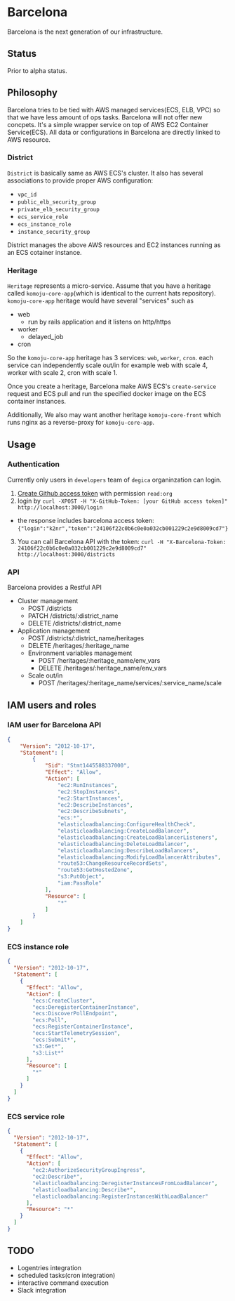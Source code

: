 # Barcelona

Barcelona is the next generation of our infrastructure.

## Status

Prior to alpha status.

## Philosophy

Barcelona tries to be tied with AWS managed services(ECS, ELB, VPC) so that we have less amount of ops tasks.
Barcelona will not offer new concpets. It's a simple wrapper service on top of AWS EC2 Container Service(ECS). All data or configurations in Barcelona are directly linked to AWS resource.

### District

`District` is basically same as AWS ECS's cluster. It also has several associations to provide proper AWS configuration:

- `vpc_id`
- `public_elb_security_group`
- `private_elb_security_group`
- `ecs_service_role`
- `ecs_instance_role`
- `instance_security_group`

District manages the above AWS resources and EC2 instances running as an ECS cotainer instance.

### Heritage

`Heritage` represents a micro-service. Assume that you have a heritage called `komoju-core-app`(which is identical to the current hats repository). `komoju-core-app` heritage would have several "services" such as

- web
  - run by rails application and it listens on http/https
- worker
  - delayed_job
- cron

So the `komoju-core-app` heritage has 3 services: `web`, `worker`, `cron`. each service can independently scale out/in for example web with scale 4, worker with scale 2, cron with scale 1.

Once you create a heritage, Barcelona make AWS ECS's `create-service` request and ECS pull and run the specified docker image on the ECS container instances.

Additionally, We also may want another heritage `komoju-core-front` which runs nginx as a reverse-proxy for `komoju-core-app`.

## Usage

### Authentication

Currently only users in `developers` team of `degica` organinzation can login.

1. [Create Github access token](https://github.com/settings/tokens) with permission `read:org`
2. login by `curl -XPOST -H "X-GitHub-Token: [your GitHub access token]" http://localhost:3000/login`
  - the response includes barcelona access token: `{"login":"k2nr","token":"24106f22c0b6c0e0a032cb001229c2e9d8009cd7"}`
3. You can call Barcelona API with the token: `curl -H "X-Barcelona-Token: 24106f22c0b6c0e0a032cb001229c2e9d8009cd7" http://localhost:3000/districts`

### API

Barcelona provides a Restful API

- Cluster management
  - POST /districts
  - PATCH /districts/:district_name
  - DELETE /districts/:district_name
- Application management
  - POST /districts/:district_name/heritages
  - DELETE /heritages/:heritage_name
  - Environment variables management
    - POST /heritages/:heritage_name/env_vars
    - DELETE /heritages/:heritage_name/env_vars
  - Scale out/in
    - POST /heritages/:heritage_name/services/:service_name/scale

## IAM users and roles

### IAM user for Barcelona API

```json
{
    "Version": "2012-10-17",
    "Statement": [
        {
            "Sid": "Stmt1445588337000",
            "Effect": "Allow",
            "Action": [
                "ec2:RunInstances",
                "ec2:StopInstances",
                "ec2:StartInstances",
                "ec2:DescribeInstances",
                "ec2:DescribeSubnets",
                "ecs:*",
                "elasticloadbalancing:ConfigureHealthCheck",
                "elasticloadbalancing:CreateLoadBalancer",
                "elasticloadbalancing:CreateLoadBalancerListeners",
                "elasticloadbalancing:DeleteLoadBalancer",
                "elasticloadbalancing:DescribeLoadBalancers",
                "elasticloadbalancing:ModifyLoadBalancerAttributes",
                "route53:ChangeResourceRecordSets",
                "route53:GetHostedZone",
                "s3:PutObject",
                "iam:PassRole"
            ],
            "Resource": [
                "*"
            ]
        }
    ]
}
```

### ECS instance role

```json
{
  "Version": "2012-10-17",
  "Statement": [
    {
      "Effect": "Allow",
      "Action": [
        "ecs:CreateCluster",
        "ecs:DeregisterContainerInstance",
        "ecs:DiscoverPollEndpoint",
        "ecs:Poll",
        "ecs:RegisterContainerInstance",
        "ecs:StartTelemetrySession",
        "ecs:Submit*",
        "s3:Get*",
        "s3:List*"
      ],
      "Resource": [
        "*"
      ]
    }
  ]
}
```

### ECS service role

```json
{
  "Version": "2012-10-17",
  "Statement": [
    {
      "Effect": "Allow",
      "Action": [
        "ec2:AuthorizeSecurityGroupIngress",
        "ec2:Describe*",
        "elasticloadbalancing:DeregisterInstancesFromLoadBalancer",
        "elasticloadbalancing:Describe*",
        "elasticloadbalancing:RegisterInstancesWithLoadBalancer"
      ],
      "Resource": "*"
    }
  ]
}
```

## TODO

- Logentries integration
- scheduled tasks(cron integration)
- interactive command execution
- Slack integration
